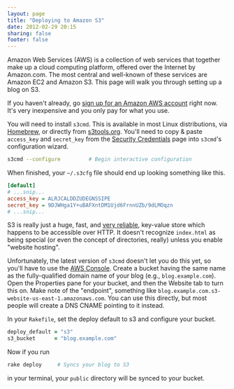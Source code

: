 ```yaml
---
layout: page
title: "Deploying to Amazon S3"
date: 2012-02-29 20:15
sharing: false
footer: false
---
```


Amazon Web Services (AWS) is a collection of web services that together make up a cloud computing platform, offered over the Internet by Amazon.com. The most central and well-known of these services are Amazon EC2 and Amazon S3. This page will walk you through setting up a blog on S3.

If you haven't already, go [sign up for an Amazon AWS account](http://aws.amazon.com/s3/) right now. It's very inexpensive and you only pay for what you use. 

You will need to install `s3cmd`. This is available in most Linux distributions, via [Homebrew](http://aws.amazon.com/s3/), or directly from [s3tools.org](http://s3tools.org/download). You'll need to copy & paste `access_key` and `secret_key` from the [Security Credentials](https://aws-portal.amazon.com/gp/aws/securityCredentials) page into `s3cmd`'s configuration wizard.

``` sh
s3cmd --configure         # Begin interactive configuration
```

When finished, your `~/.s3cfg` file should end up looking something like this.

``` ini
[default]
# ...snip...
access_key = ALRJCALDDZUDEGNSSIPE 
secret_key = 9DJWHga1Y+uBAFXntDM1Ujd6FrnnUZb/9dLMOqzn
# ...snip...
```

S3 is really just a huge, fast, and [very reliable](http://aws.amazon.com/s3/faqs/#How_durable_is_Amazon_S3), key-value store which happens to be accessible over HTTP. It doesn't recognize `index.html` as being special (or even the concept of directories, really) unless you enable "website hosting".

Unfortunately, the latest version of `s3cmd` doesn't let you do this yet, so you'll have to use the [AWS Console](https://console.aws.amazon.com/s3/home). Create a bucket having the same name as the fully-qualified domain name of your blog (e.g., `blog.example.com`). Open the Properties pane for your bucket, and then the Website tab to turn this on. Make note of the "endpoint", something like `blog.example.com.s3-website-us-east-1.amazonaws.com`. You can use this directly, but most people will create a DNS CNAME pointing to it instead. 

In your `Rakefile`, set the deploy default to s3 and configure your bucket.

``` ruby
deploy_default = "s3"
s3_bucket      = "blog.example.com"
```

Now if you run

``` sh
rake deploy     # Syncs your blog to S3
```

in your terminal, your `public` directory will be synced to your bucket.
